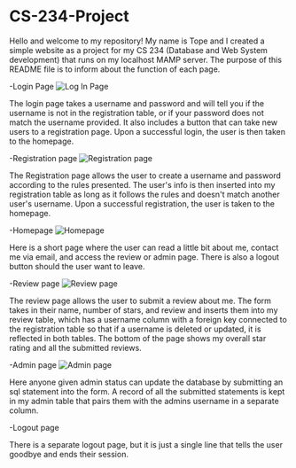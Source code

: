 # CS-234-Project
Hello and welcome to my repository! My name is Tope and I created a simple website as a project for my CS 234 (Database and Web System development) that runs on my localhost MAMP server. The purpose of this README file is to inform about the function of each page.

-Login Page
![Log In Page](https://github.com/adiotope12/CS-234-Project/assets/149920417/4d22b2fb-9f4b-4c40-936c-d868fa06a1fb)


The login page takes a username and password and will tell you if the username is not in the registration table, or if your password does not match the username provided. It also includes a button that can take new users to a registration page. Upon a successful login, the user is then taken to the homepage.

-Registration page
![Registration page](https://github.com/adiotope12/CS-234-Project/assets/149920417/e08258aa-3870-49f3-9afb-e891122a9213)


The Registration page allows the user to create a username and password according to the rules presented. The user's info is then inserted into my registration table as long as it follows the rules and doesn't match another user's username. Upon a successful registration, the user is taken to the homepage.

-Homepage
![Homepage](https://github.com/adiotope12/CS-234-Project/assets/149920417/3cc1f07a-717f-4cc8-bb18-84ed298ff4ca)


Here is a short page where the user can read a little bit about me, contact me via email, and access the review or admin page. There is also a logout button should the user want to leave.

-Review page
![Review page](https://github.com/adiotope12/CS-234-Project/assets/149920417/7d885410-8fce-4dea-bd60-0f50bfd20cc1)


The review page allows the user to submit a review about me. The form takes in their name, number of stars, and review and inserts them into my review table, which has a username column with a foreign key connected to the registration table so that if a username is deleted or updated, it is reflected in both tables. The bottom of the page shows my overall star rating and all the submitted reviews.

-Admin page
![Admin page](https://github.com/adiotope12/CS-234-Project/assets/149920417/90693379-75b8-4c36-b362-bed518491955)


Here anyone given admin status can update the database by submitting an sql statement into the form. A record of all the submitted statements is kept in my admin table that pairs them with the admins username in a separate column.


-Logout page

There is a separate logout page, but it is just a single line that tells the user goodbye and ends their session.
